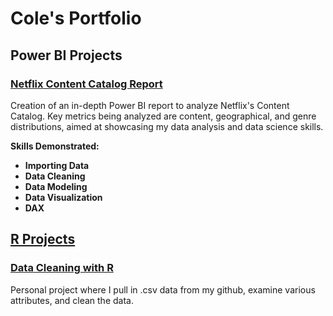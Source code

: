 # Cole's Portfolio


## Power BI Projects
### [Netflix Content Catalog Report](https://github.com/ColeWSchulte/Netflix-Catalog-Analysis)
Creation of an in-depth Power BI report to analyze Netflix's Content Catalog. Key metrics being analyzed are content, geographical, and genre distributions, aimed at showcasing my data analysis and data science skills.

**Skills Demonstrated:**
  - **Importing Data**
  - **Data Cleaning**
  - **Data Modeling**
  - **Data Visualization**
  - **DAX**


## [R Projects](https://github.com/ColeWSchulte/R_Projects)
### [Data Cleaning with R](https://github.com/ColeWSchulte/R_Projects/blob/83e039dd0b21ce2d26adb30dd771209bb5c4211c/data%20cleaning%20with%20R_pima)
Personal project where I pull in .csv data from my github, examine various attributes, and clean the data.
